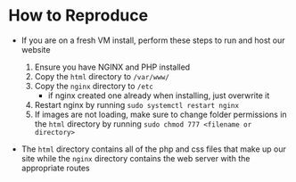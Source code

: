 # How to Reproduce

-   If you are on a fresh VM install, perform these steps to run and host our website

    1. Ensure you have NGINX and PHP installed
    2. Copy the `html` directory to `/var/www/`
    3. Copy the `nginx` directory to `/etc`
        -   if nginx created one already when installing, just overwrite it
    4. Restart nginx by running `sudo systemctl restart nginx`
    5. If images are not loading, make sure to change folder permissions in the `html` directory by running `sudo chmod 777 <filename or directory>`

-   The `html` directory contains all of the php and css files that make up our site while the `nginx` directory contains the web server with the appropriate routes
